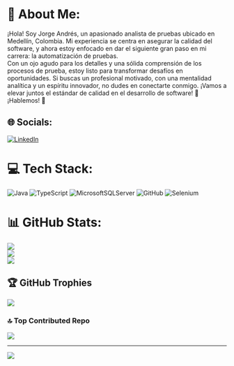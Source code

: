 # 💫 About Me:
¡Hola! Soy Jorge Andrés, un apasionado analista de pruebas ubicado en Medellín, Colombia. Mi experiencia se centra en asegurar la calidad del software, y ahora estoy enfocado en dar el siguiente gran paso en mi carrera: la automatización de pruebas.<br>Con un ojo agudo para los detalles y una sólida comprensión de los procesos de prueba, estoy listo para transformar desafíos en oportunidades. Si buscas un profesional motivado, con una mentalidad analítica y un espíritu innovador, no dudes en conectarte conmigo. ¡Vamos a elevar juntos el estándar de calidad en el desarrollo de software! 🚀<br>¡Hablemos! 📩<br>


## 🌐 Socials:
[![LinkedIn](https://img.shields.io/badge/LinkedIn-%230077B5.svg?logo=linkedin&logoColor=white)](https://linkedin.com/in/jorandresft) 

# 💻 Tech Stack:
![Java](https://img.shields.io/badge/java-%23ED8B00.svg?style=for-the-badge&logo=openjdk&logoColor=white) ![TypeScript](https://img.shields.io/badge/typescript-%23007ACC.svg?style=for-the-badge&logo=typescript&logoColor=white) ![MicrosoftSQLServer](https://img.shields.io/badge/Microsoft%20SQL%20Server-CC2927?style=for-the-badge&logo=microsoft%20sql%20server&logoColor=white) ![GitHub](https://img.shields.io/badge/github-%23121011.svg?style=for-the-badge&logo=github&logoColor=white)
![Selenium](https://img.shields.io/badge/-selenium-CB02A?style=for-the-badge&logo=selenium&logoColor=white)

# 📊 GitHub Stats:
![](https://github-readme-stats.vercel.app/api?username=jorandresft&theme=transparent&hide_border=false&include_all_commits=false&count_private=false)<br/>
![](https://github-readme-streak-stats.herokuapp.com/?user=jorandresft&theme=transparent&hide_border=false)<br/>
![](https://github-readme-stats.vercel.app/api/top-langs/?username=jorandresft&theme=transparent&hide_border=false&include_all_commits=false&count_private=false&layout=compact)

## 🏆 GitHub Trophies
![](https://github-profile-trophy.vercel.app/?username=jorandresft&theme=transparent&no-frame=false&no-bg=true&margin-w=4)

### 🔝 Top Contributed Repo
![](https://github-contributor-stats.vercel.app/api?username=jorandresft&limit=5&theme=dark&combine_all_yearly_contributions=true)

---
[![](https://visitcount.itsvg.in/api?id=jorandresft&icon=0&color=0)](https://visitcount.itsvg.in)

<!-- Proudly created with GPRM ( https://gprm.itsvg.in ) -->
